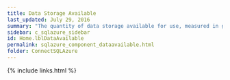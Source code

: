 ```yaml
---
title: Data Storage Available
last_updated: July 29, 2016
summary: "The quantity of data storage available for use, measured in gigabytes."
sidebar: c_sqlazure_sidebar
id: Home.lblDataAvailable
permalink: sqlazure_component_dataavailable.html
folder: ConnectSQLAzure
---
```



{% include links.html %}
